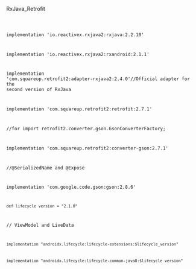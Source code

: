 RxJava_Retrofit

<code>
  
implementation 'io.reactivex.rxjava2:rxjava:2.2.10'

implementation 'io.reactivex.rxjava2:rxandroid:2.1.1'

implementation 'com.squareup.retrofit2:adapter-rxjava2:2.4.0'//Official adapter for the second version of RxJava
  
  
implementation 'com.squareup.retrofit2:retrofit:2.7.1'

//for import retrofit2.converter.gson.GsonConverterFactory;

implementation 'com.squareup.retrofit2:converter-gson:2.7.1'



//@SerializedName and @Expose

implementation 'com.google.code.gson:gson:2.8.6'





    def lifecycle_version = "2.1.0"

// ViewModel and LiveData


    implementation "androidx.lifecycle:lifecycle-extensions:$lifecycle_version"
	
	

    implementation "androidx.lifecycle:lifecycle-common-java8:$lifecycle_version"

</code>




